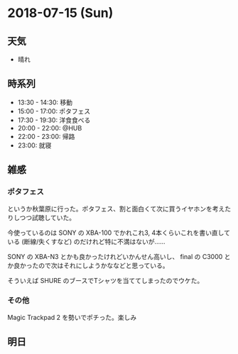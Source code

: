 # 2018-07-15 (Sun)

## 天気

- 晴れ

## 時系列

- 13:30 - 14:30: 移動
- 15:00 - 17:00: ポタフェス
- 17:30 - 19:30: 洋食食べる
- 20:00 - 22:00: @HUB
- 22:00 - 23:00: 帰路
- 23:00: 就寝

## 雑感

### ポタフェス

というか秋葉原に行った。ポタフェス、割と面白くて次に買うイヤホンを考えたりしつつ試聴していた。

今使っているのは SONY の XBA-100 でかれこれ3, 4本くらいこれを書い直している (断線/失くすなど) のだけれど特に不満はないが……

SONY の XBA-N3 とかも良かったけれどいかんせん高いし、 final の C3000 とか良かったので次はそれにしようかななどと思っている。

そういえば SHURE のブースでTシャツを当ててしまったのでウケた。

### その他

Magic Trackpad 2 を勢いでポチった。楽しみ

## 明日

